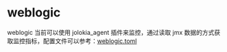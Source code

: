 # weblogic

weblogic 当前可以使用 jolokia_agent 插件来监控，通过读取 jmx 数据的方式获取监控指标，配置文件可以参考：[weblogic.toml](../../conf/example.input.jolokia_agent/weblogic.toml)
